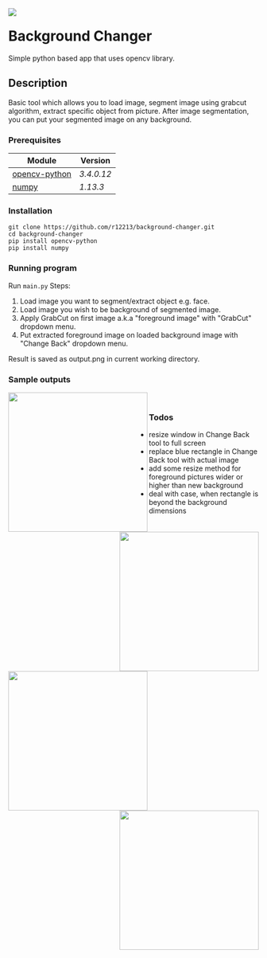 <img align="left" src="https://camo.githubusercontent.com/c2ed0c1d8ac1a5ebbe7281923d42b50b7962912c/68747470733a2f2f696d672e736869656c64732e696f2f62616467652f707974686f6e2d332e362d626c75652e737667"/>

# Background Changer

Simple python based app that uses opencv library.

## Description
Basic tool which allows you to load image,
segment image using grabcut algorithm, extract specific object from picture.
After image segmentation, you can put your segmented image on any background.

### Prerequisites
Module                                                     | Version
-------                                                    |--------
[opencv-python](https://pypi.python.org/pypi/opencv-python)|_3.4.0.12_
[numpy](http://www.numpy.org/)                             |_1.13.3_

### Installation
    git clone https://github.com/r12213/background-changer.git
    cd background-changer
    pip install opencv-python
    pip install numpy


### Running program
Run ``main.py``
Steps:
1. Load image you want to segment/extract object e.g. face.
2. Load image you wish to be background of segmented image.
3. Apply GrabCut on first image a.k.a "foreground image"
with "GrabCut" dropdown menu.
4. Put extracted foreground image on loaded background image
with "Change Back" dropdown menu.

Result is saved as output.png in current working directory.    

### Sample outputs
<img align="left" height="280" src="https://i.imgur.com/aSk4wYB.jpg"/>
<img align="right" height="280" src="https://i.imgur.com/F4aMHxn.jpg"/>

<img align="left" height="280" src="https://i.imgur.com/LpYqSgg.jpg"/>
<img align="right" height="280" src="https://i.imgur.com/0DWhUVO.jpg"/>

<br/>


### Todos

 - resize window in Change Back tool to full screen
 - replace blue rectangle in Change Back tool with actual image
 - add some resize method for foreground pictures wider or higher than new background
 - deal with case, when rectangle is beyond the background dimensions
